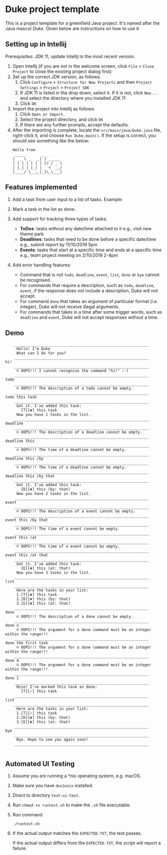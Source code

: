 # Duke project template

This is a project template for a greenfield Java project. It's named after the Java mascot _Duke_. Given below are instructions on how to use it.

## Setting up in Intellij

Prerequisites: JDK 11, update Intellij to the most recent version.

1. Open Intellij (if you are not in the welcome screen, click `File` > `Close Project` to close the existing project dialog first)
1. Set up the correct JDK version, as follows:
   1. Click `Configure` > `Structure for New Projects` and then `Project Settings` > `Project` > `Project SDK`
   1. If JDK 11 is listed in the drop down, select it. If it is not, click `New...` and select the directory where you installed JDK 11
   1. Click `OK`
1. Import the project into Intellij as follows:
   1. Click `Open or Import`.
   1. Select the project directory, and click `OK`
   1. If there are any further prompts, accept the defaults.
1. After the importing is complete, locate the `src/main/java/Duke.java` file, right-click it, and choose `Run Duke.main()`. If the setup is correct, you should see something like the below:
   ```
   Hello from
    ____        _        
   |  _ \ _   _| | _____ 
   | | | | | | | |/ / _ \
   | |_| | |_| |   <  __/
   |____/ \__,_|_|\_\___|
   ```

## Features implemented

1. Add a task from user input to a list of tasks. Example:
    
2. Mark a task in the list as done.

3. Add support for tracking three types of tasks:

    * **ToDos**: tasks without any date/time attached to it e.g., visit new theme park
    * **Deadlines**: tasks that need to be done before a specific date/time e.g., submit report by 11/10/2019 5pm
    * **Events**: tasks that start at a specific time and ends at a specific time e.g., team project meeting on 2/10/2019 2-4pm

4. Add error handling features:

    * Command that is not `todo`, `deadline`, `event`, `list`, `done` or `bye` cannot be recognised.
    * For commands that require a description, such as `todo`, `deadline`, `event`, if the response does not include a description, Duke will not accept.
    * For command `done` that takes an argument of particular format (i.e. integer), Duke will not receive illegal arguments.
    * For commands that takes in a time after some trigger words, such as `deadline` and `event`, Duke will not accept responses without a time.
## Demo
   ```
       ____________________________________________________________
        Hello! I'm Duke 
        What can I do for you?
       ____________________________________________________________
   hi!
       ____________________________________________________________
        ☹ OOPS!!! I cannot recognise the command "hi!" :-(
       ____________________________________________________________
   todo 
       ____________________________________________________________
        ☹ OOPS!!! The description of a todo cannot be empty.
       ____________________________________________________________
   todo this task
       ____________________________________________________________
        Got it. I've added this task:
          [T][✘] this task
        Now you have 1 tasks in the list.
       ____________________________________________________________
   deadline   
       ____________________________________________________________
        ☹ OOPS!!! The description of a deadline cannot be empty.
       ____________________________________________________________
   deadline this
       ____________________________________________________________
        ☹ OOPS!!! The time of a deadline cannot be empty.
       ____________________________________________________________
   deadline this /by
       ____________________________________________________________
        ☹ OOPS!!! The time of a deadline cannot be empty.
       ____________________________________________________________
   deadline this /by that
       ____________________________________________________________
        Got it. I've added this task:
          [D][✘] this (by: that)
        Now you have 2 tasks in the list.
       ____________________________________________________________
   event     
       ____________________________________________________________
        ☹ OOPS!!! The description of a event cannot be empty.
       ____________________________________________________________
   event this /by that
       ____________________________________________________________
        ☹ OOPS!!! The time of a event cannot be empty.
       ____________________________________________________________
   event this /at
       ____________________________________________________________
        ☹ OOPS!!! The time of a event cannot be empty.
       ____________________________________________________________
   event this /at that
       ____________________________________________________________
        Got it. I've added this task:
          [E][✘] this (at: that)
        Now you have 3 tasks in the list.
       ____________________________________________________________
   list
       ____________________________________________________________
        Here are the tasks in your list:
        1.[T][✘] this task
        2.[D][✘] this (by: that)
        3.[E][✘] this (at: that)
       ____________________________________________________________
   done  
        ☹ OOPS!!! The description of a done cannot be empty.
       ____________________________________________________________
   done x
        ☹ OOPS!!! The argument for a done command must be an integer within the range!!!
       ____________________________________________________________
   done the first task
        ☹ OOPS!!! The argument for a done command must be an integer within the range!!!
       ____________________________________________________________
   done 4
        ☹ OOPS!!! The argument for a done command must be an integer within the range!!!
       ____________________________________________________________
   done 1
       ____________________________________________________________
        Nice! I've marked this task as done:
          [T][✓] this task
       ____________________________________________________________
   list
       ____________________________________________________________
        Here are the tasks in your list:
        1.[T][✓] this task
        2.[D][✘] this (by: that)
        3.[E][✘] this (at: that)
       ____________________________________________________________
   bye
       ____________________________________________________________
        Bye. Hope to see you again soon!
       ____________________________________________________________


   ```
## Automated UI Testing
1. Assume you are running a *nix operating system, e.g. macOS.
1. Make sure you have `dos2unix` installed.
1. Direct to directory `text-ui-text`.
1. Run `chmod +x runtest.sh` to make the `.sh` file executable.
1. Run command
    ```
    ./runtest.sh
   ```
1. If the actual output matches the `EXPECTED.TXT`, the test passes.

   If the actual output differs from the `EXPECTED.TXT`, the script will report a failure.